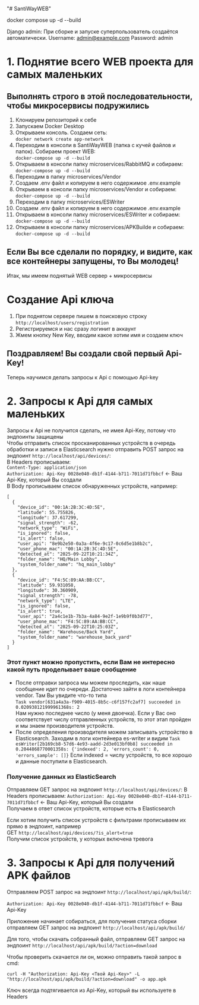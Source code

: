 "# SantiWayWEB" 

docker compose up -d --build

Django admin: При сборке и запуске суперпользователь создаётся автоматически.
Username: admin@example.com
Password: admin

# 1. Поднятие всего WEB проекта для самых маленьких
## Выполнять строго в этой последовательности, чтобы микросервисы подружились
1. Клонируем репозиторий к себе
2. Запускаем Docker Desktop
3. Открываем консоль. Создаем сеть:  
```docker network create app-network```
4. Переходим в консоли в SantiWayWEB (папка с кучей файлов и папок). Собираем проект WEB:  
```docker-compose up -d --build```
5. Открываем в консоли папку microservices/RabbitMQ и собираем:  
```docker-compose up -d --build```
6. Переходим в папку microservices/Vendor
7. Создаем .env файл и копируем в него содержимое .env.example
8. Открываем в консоли папку microservices/Vendor и собираем:  
```docker-compose up -d --build```
9. Переходим в папку microservices/ESWriter
10. Создаем .env файл и копируем в него содержимое .env.example
11. Открываем в консоли папку microservices/ESWriter и собираем:  
```docker-compose up -d --build```
12. Открываем в консоли папку microservices/APKBuilde и собираем:  
```docker-compose up -d --build```
## Если Вы все сделали по порядку, и видите, как все контейнеры запущены, то Вы молодец!
Итак, мы имеем поднятый WEB сервер + микросервисы

# Создание Api ключа
1. При поднятом сервере пишем в поисковую строку ```http://localhost/users/registration```
2. Регистрируемся и нас сразу логинит в аккаунт
3. Жмем кнопку New Key, вводим какое хотим имя и создаем ключ
## Поздравляем! Вы создали свой первый Api-Key!
Теперь научимся делать запросы к Api с помощью Api-key

# 2. Запросы к Api для самых маленьких
Запросы к Api не получится сделать, не имея Api-Key, потому что эндпоинты защищены  
Чтобы отправить список просканированных устройств в очередь обработки и записи в Elasticsearch нужно отправить POST запрос на эндпоинт ```http://localhost/api/devices/```:  
В Headers прописываем:  
```Content-Type: application/json```  
```Authorization: Api-Key 0028e040-db1f-4144-b711-7011d71fbbcf``` <- Ваш Api-Key, который Вы создали  
В Body прописываем список обнаруженных устройств, например:
```
[
  {
    "device_id": "00:1A:2B:3C:4D:5E",
    "latitude": 55.755826,
    "longitude": 37.617299,
    "signal_strength": -62,
    "network_type": "WiFi",
    "is_ignored": false,
    "is_alert": false,
    "user_api": "8e9b2e50-0a3a-4f6e-9c17-0c6d5e1b8b2c",
    "user_phone_mac": "00:1A:2B:3C:4D:5E",
    "detected_at": "2025-09-22T10:21:34Z",
    "folder_name": "HQ/Main Lobby",
    "system_folder_name": "hq_main_lobby"
  },
  {
    "device_id": "F4:5C:89:AA:BB:CC",
    "latitude": 59.931058,
    "longitude": 30.360909,
    "signal_strength": -78,
    "network_type": "LTE",
    "is_ignored": false,
    "is_alert": true,
    "user_api": "2a4c1e1b-7b3a-4a84-9e2f-1e9b9f0b3d77",
    "user_phone_mac": "F4:5C:89:AA:BB:CC",
    "detected_at": "2025-09-22T10:25:03Z",
    "folder_name": "Warehouse/Back Yard",
    "system_folder_name": "warehouse_back_yard"
  }
]
```
### Этот пункт можно пропустить, если Вам не интересно какой путь проделывает ваше сообщение
- После отправки запроса мы можем проследить, как наше сообщение идет по очереди. Достаточно зайти в логи контейнера vendor. Там Вы увидите что-то типа  
```Task vendor[631a4a3a-f909-4015-8b5c-c6f157fc2af7] succeeded in 0.020938121999961368s: 2```  
Нам нужно последнее число (у меня двоечка). Если у Вас оно соответствует числу отправленных устройств, то этот этап пройден и мы знаем производителя устройств.
- После определения производителя можем записывать устройство в Elasticsearch. Заходим в логи контейнера es-writer и видим
```Task esWriter[2b169cb8-57d6-4e93-aadd-2d3e013bf0b8] succeeded in 0.2044868770001358s: {'indexed': 2, 'errors_count': 0, 'errors_sample': []}```
Если indexed = числу устройств, то все хорошо и данные поступили в Elasticsearch.

### Получение данных из ElasticSearch
Отправляем GET запрос на эндпоинт ```http://localhost/api/devices/```:
В Headers прописываем:
```Authorization: Api-Key 0028e040-db1f-4144-b711-7011d71fbbcf``` <- Ваш Api-Key, который Вы создали  
Получаем в ответ список устройств, которые есть в Elasticsearch

Если хотим получить список устройств с фильтрами прописываем их прямо в эндпоинт, например  
GET ```http://localhost/api/devices/?is_alert=true```  
Получим список устройств, у которых включена тревога

# 3. Запросы к Api для получений APK файлов
Отправляем POST запрос на эндпоинт ```http://localhost/api/apk/build/```:

```Authorization: Api-Key 0028e040-db1f-4144-b711-7011d71fbbcf``` <- Ваш Api-Key

Приложение начинает собираться, для получения статуса сборки отправляем GET запрос на эндпоинт ```http://localhost/api/apk/build/```

Для того, чтобы скачать собранный файл, отправляем GET запрос на эндпоинт ```http://localhost/api/apk/build/?action=download```

Чтобы проверить скачается ли он, можно отправить такой запрос в cmd:

```curl -H "Authorization: Api-Key <Твой Api-Key>" -L "http://localhost/api/apk/build/?action=download" -o app.apk```

Ключ всегда подтягивается из Api-Key, который вы используете в Headers
